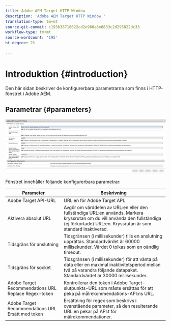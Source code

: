 ```yaml
---
title: Adobe AEM Target HTTP Window
description: 'Adobe AEM Target HTTP Window '
translation-type: tm+mt
source-git-commit: c193b38718622cd2e960a8e8833c2d295822dc33
workflow-type: tm+mt
source-wordcount: '195'
ht-degree: 2%

---
```



# Introduktion {#introduction}

Den här sidan beskriver de konfigurerbara parametrarna som finns i HTTP-fönstret i Adobe AEM.

## Parametrar {#parameters}

![HTTP-målfönster för](assets/httpwindow.png "WindowTarget")

Fönstret innehåller följande konfigurerbara parametrar:

| Parameter | Beskrivning |
|---|---|
| Adobe Target API-URL | URL:en för Adobe Target API. |
| Aktivera absolut URL | Avgör om värddelen av URL:en eller den fullständiga URL:en används. Markera kryssrutan om du vill använda den fullständiga (ej förkortade) URL:en. Kryssrutan är som standard inaktiverad. |
| Tidsgräns för anslutning | Tidsgränsen (i millisekunder) tills en anslutning upprättas. Standardvärdet är 60000 millisekunder. Värdet 0 tolkas som en oändlig timeout. |
| Tidsgräns för socket | Tidsgränsen (i millisekunder) för att vänta på data eller en maximal inaktivitetsperiod mellan två på varandra följande datapaket. Standardvärdet är 30000 millisekunder. |
| Adobe Target Recommendations URL Replace Regex-token | Kontrollerar den token i Adobe Target-slutpunkts-URL som måste ersättas för att peka på målrekommendations-API:ns URL. |
| Adobe Target Recommendations URL Ersätt med token | Ersättning för regex som beskrivs i ovanstående parameter, så den resulterande URL:en pekar på API:t för målrekommendationer. |
